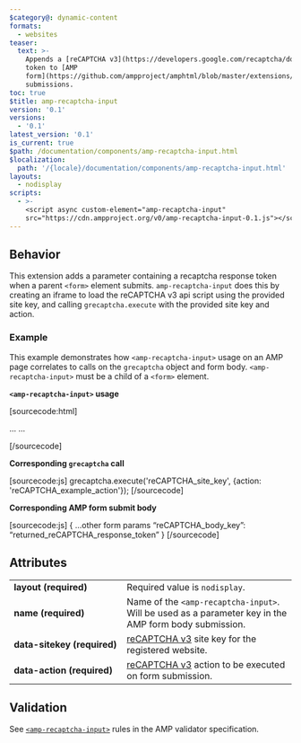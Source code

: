 ```yaml
---
$category@: dynamic-content
formats:
  - websites
teaser:
  text: >-
    Appends a [reCAPTCHA v3](https://developers.google.com/recaptcha/docs/v3)
    token to [AMP
    form](https://github.com/ampproject/amphtml/blob/master/extensions/amp-form/amp-form.md)
    submissions.
toc: true
$title: amp-recaptcha-input
version: '0.1'
versions:
  - '0.1'
latest_version: '0.1'
is_current: true
$path: /documentation/components/amp-recaptcha-input.html
$localization:
  path: '/{locale}/documentation/components/amp-recaptcha-input.html'
layouts:
  - nodisplay
scripts:
  - >-
    <script async custom-element="amp-recaptcha-input"
    src="https://cdn.ampproject.org/v0/amp-recaptcha-input-0.1.js"></script>
---
```



<!---
Copyright 2018 The AMP HTML Authors. All Rights Reserved.

Licensed under the Apache License, Version 2.0 (the "License");
you may not use this file except in compliance with the License.
You may obtain a copy of the License at

http://www.apache.org/licenses/LICENSE-2.0

Unless required by applicable law or agreed to in writing, software
distributed under the License is distributed on an "AS-IS" BASIS,
WITHOUT WARRANTIES OR CONDITIONS OF ANY KIND, either express or implied.
See the License for the specific language governing permissions and
limitations under the License.
-->



## Behavior

This extension adds a parameter containing a recaptcha response token when a parent `<form>` element submits. `amp-recaptcha-input` does this by creating an iframe to load the reCAPTCHA v3 api script using the provided site key, and calling `grecaptcha.execute` with the provided site key and action.

### Example

This example demonstrates how `<amp-recaptcha-input>` usage on an AMP page correlates to calls on the `grecaptcha` object and form body. `<amp-recaptcha-input>` must be a child of a `<form>` element.

**`<amp-recaptcha-input>` usage**

[sourcecode:html]
<form amp-form-attributes-go-here>
  ...
  <amp-recaptcha-input layout="nodisplay" name="reCAPTCHA_body_key" data-sitekey=”reCAPTCHA_site_key" data-action="reCAPTCHA_example_action">
  </amp-recaptcha-input>
  ...
</form>
[/sourcecode]

**Corresponding `grecaptcha` call**

[sourcecode:js]
grecaptcha.execute('reCAPTCHA_site_key', {action: 'reCAPTCHA_example_action'});
[/sourcecode]

**Corresponding AMP form submit body**

[sourcecode:js]
{
  ...other form params
  “reCAPTCHA_body_key”: “returned_reCAPTCHA_response_token”
}
[/sourcecode]

## Attributes

<table>
  <tr>
    <td width="40%"><strong>layout (required)</strong></td>
    <td>Required value is <code>nodisplay</code>.
</td>
  </tr>
  <tr>
    <td width="40%"><strong>name (required)</strong></td>
    <td>Name of the <code>&lt;amp-recaptcha-input&gt;</code>. Will be used as a parameter key in the AMP form body submission.</td>
  </tr>
  <tr>
    <td width="40%"><strong>data-sitekey (required)</strong></td>
    <td><a href="https://developers.google.com/recaptcha/docs/v3">reCAPTCHA v3</a> site key for the registered website.</td>
  </tr>
  <tr>
    <td width="40%"><strong>data-action (required)</strong></td>
    <td><a href="https://developers.google.com/recaptcha/docs/v3">reCAPTCHA v3</a> action to be executed on form submission.</td>
  </tr>
</table>

## Validation

See [`<amp-recaptcha-input>`](https://github.com/ampproject/amphtml/blob/master/extensions/amp-recaptcha-input/validator-amp-recaptcha-input.protoascii) rules in the AMP validator specification.